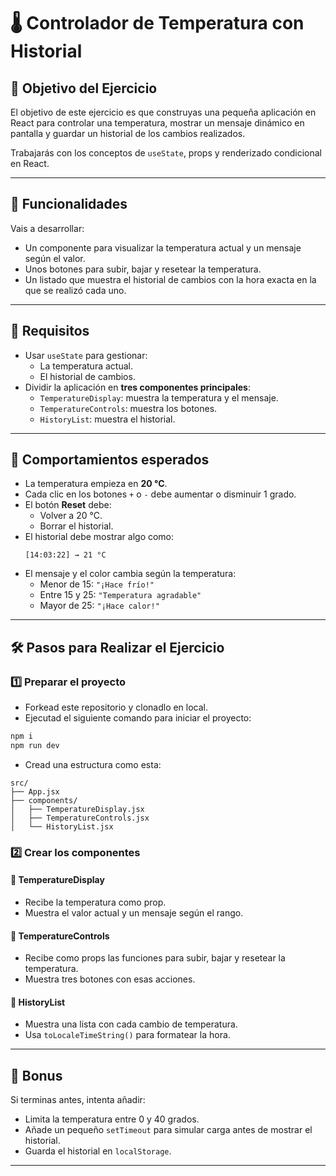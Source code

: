 # 🌡️ Controlador de Temperatura con Historial

## 📌 Objetivo del Ejercicio

El objetivo de este ejercicio es que construyas una pequeña aplicación en React para controlar una temperatura, mostrar un mensaje dinámico en pantalla y guardar un historial de los cambios realizados.

Trabajarás con los conceptos de `useState`, props y renderizado condicional en React.

---

## 📂 Funcionalidades

Vais a desarrollar:

- Un componente para visualizar la temperatura actual y un mensaje según el valor.
- Unos botones para subir, bajar y resetear la temperatura.
- Un listado que muestra el historial de cambios con la hora exacta en la que se realizó cada uno.

---

## 🎯 Requisitos

- Usar `useState` para gestionar:
  - La temperatura actual.
  - El historial de cambios.
- Dividir la aplicación en **tres componentes principales**:
  - `TemperatureDisplay`: muestra la temperatura y el mensaje.
  - `TemperatureControls`: muestra los botones.
  - `HistoryList`: muestra el historial.

---

## 🔧 Comportamientos esperados

- La temperatura empieza en **20 °C**.
- Cada clic en los botones `+` o `-` debe aumentar o disminuir 1 grado.
- El botón **Reset** debe:
  - Volver a 20 °C.
  - Borrar el historial.
- El historial debe mostrar algo como:
  ```
  [14:03:22] → 21 °C
  ```
- El mensaje y el color cambia según la temperatura:
  - Menor de 15: `"¡Hace frío!"`
  - Entre 15 y 25: `"Temperatura agradable"`
  - Mayor de 25: `"¡Hace calor!"`

---

## 🛠️ Pasos para Realizar el Ejercicio

### 1️⃣ Preparar el proyecto

- Forkead este repositorio y clonadlo en local.
- Ejecutad el siguiente comando para iniciar el proyecto:

```bash
npm i
npm run dev
```

- Cread una estructura como esta:

```
src/
├── App.jsx
├── components/
│   ├── TemperatureDisplay.jsx
│   ├── TemperatureControls.jsx
│   └── HistoryList.jsx
```

### 2️⃣ Crear los componentes

#### 🔹 TemperatureDisplay

- Recibe la temperatura como prop.
- Muestra el valor actual y un mensaje según el rango.

#### 🔹 TemperatureControls

- Recibe como props las funciones para subir, bajar y resetear la temperatura.
- Muestra tres botones con esas acciones.

#### 🔹 HistoryList

- Muestra una lista con cada cambio de temperatura.
- Usa `toLocaleTimeString()` para formatear la hora.

---

## 🚀 Bonus

Si terminas antes, intenta añadir:

- Limita la temperatura entre 0 y 40 grados.
- Añade un pequeño `setTimeout` para simular carga antes de mostrar el historial.
- Guarda el historial en `localStorage`.

---
